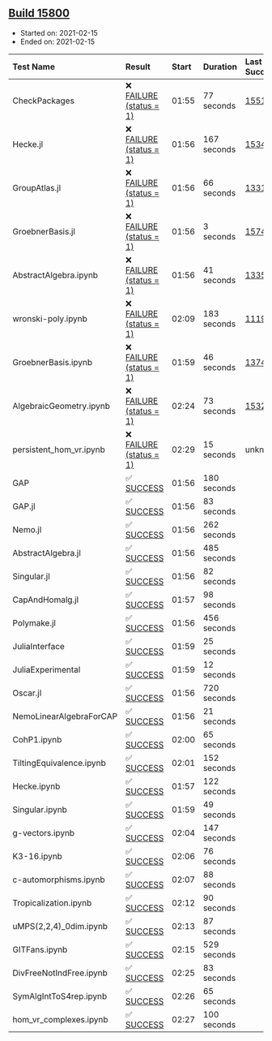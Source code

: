 ## [Build 15800](https://oscarci.mathematik.uni-kl.de/job/oscar/15800/)

* Started on: 2021-02-15
* Ended on: 2021-02-15

| Test Name    | Result | Start | Duration | Last Success | First Failure |
|:-------------|:-------|:------|:---------|:-------------|:--------------|
| CheckPackages | ❌ [FAILURE (status = 1)](https://oscarci.mathematik.uni-kl.de/job/oscar/15800/artifact/logs/build-15800/CheckPackages.log) | 01:55 | 77 seconds | [15514](https://oscarci.mathematik.uni-kl.de/job/oscar/15514/) | [15515](https://oscarci.mathematik.uni-kl.de/job/oscar/15515/) |
| Hecke.jl | ❌ [FAILURE (status = 1)](https://oscarci.mathematik.uni-kl.de/job/oscar/15800/artifact/logs/build-15800/Hecke.jl.log) | 01:56 | 167 seconds | [15344](https://oscarci.mathematik.uni-kl.de/job/oscar/15344/) | [15348](https://oscarci.mathematik.uni-kl.de/job/oscar/15348/) |
| GroupAtlas.jl | ❌ [FAILURE (status = 1)](https://oscarci.mathematik.uni-kl.de/job/oscar/15800/artifact/logs/build-15800/GroupAtlas.jl.log) | 01:56 | 66 seconds | [13311](https://oscarci.mathematik.uni-kl.de/job/oscar/13311/) | [13312](https://oscarci.mathematik.uni-kl.de/job/oscar/13312/) |
| GroebnerBasis.jl | ❌ [FAILURE (status = 1)](https://oscarci.mathematik.uni-kl.de/job/oscar/15800/artifact/logs/build-15800/GroebnerBasis.jl.log) | 01:56 | 3 seconds | [15745](https://oscarci.mathematik.uni-kl.de/job/oscar/15745/) | [15746](https://oscarci.mathematik.uni-kl.de/job/oscar/15746/) |
| AbstractAlgebra.ipynb | ❌ [FAILURE (status = 1)](https://oscarci.mathematik.uni-kl.de/job/oscar/15800/artifact/logs/build-15800/AbstractAlgebra.ipynb.log) | 01:56 | 41 seconds | [13355](https://oscarci.mathematik.uni-kl.de/job/oscar/13355/) | [13356](https://oscarci.mathematik.uni-kl.de/job/oscar/13356/) |
| wronski-poly.ipynb | ❌ [FAILURE (status = 1)](https://oscarci.mathematik.uni-kl.de/job/oscar/15800/artifact/logs/build-15800/wronski-poly.ipynb.log) | 02:09 | 183 seconds | [11192](https://oscarci.mathematik.uni-kl.de/job/oscar/11192/) | [11193](https://oscarci.mathematik.uni-kl.de/job/oscar/11193/) |
| GroebnerBasis.ipynb | ❌ [FAILURE (status = 1)](https://oscarci.mathematik.uni-kl.de/job/oscar/15800/artifact/logs/build-15800/GroebnerBasis.ipynb.log) | 01:59 | 46 seconds | [13748](https://oscarci.mathematik.uni-kl.de/job/oscar/13748/) | [13749](https://oscarci.mathematik.uni-kl.de/job/oscar/13749/) |
| AlgebraicGeometry.ipynb | ❌ [FAILURE (status = 1)](https://oscarci.mathematik.uni-kl.de/job/oscar/15800/artifact/logs/build-15800/AlgebraicGeometry.ipynb.log) | 02:24 | 73 seconds | [15322](https://oscarci.mathematik.uni-kl.de/job/oscar/15322/) | [15323](https://oscarci.mathematik.uni-kl.de/job/oscar/15323/) |
| persistent_hom_vr.ipynb | ❌ [FAILURE (status = 1)](https://oscarci.mathematik.uni-kl.de/job/oscar/15800/artifact/logs/build-15800/persistent_hom_vr.ipynb.log) | 02:29 | 15 seconds | unknown | unknown |
| GAP | ✅ [SUCCESS](https://oscarci.mathematik.uni-kl.de/job/oscar/15800/artifact/logs/build-15800/GAP.log) | 01:56 | 180 seconds |  |  |
| GAP.jl | ✅ [SUCCESS](https://oscarci.mathematik.uni-kl.de/job/oscar/15800/artifact/logs/build-15800/GAP.jl.log) | 01:56 | 83 seconds |  |  |
| Nemo.jl | ✅ [SUCCESS](https://oscarci.mathematik.uni-kl.de/job/oscar/15800/artifact/logs/build-15800/Nemo.jl.log) | 01:56 | 262 seconds |  |  |
| AbstractAlgebra.jl | ✅ [SUCCESS](https://oscarci.mathematik.uni-kl.de/job/oscar/15800/artifact/logs/build-15800/AbstractAlgebra.jl.log) | 01:56 | 485 seconds |  |  |
| Singular.jl | ✅ [SUCCESS](https://oscarci.mathematik.uni-kl.de/job/oscar/15800/artifact/logs/build-15800/Singular.jl.log) | 01:56 | 82 seconds |  |  |
| CapAndHomalg.jl | ✅ [SUCCESS](https://oscarci.mathematik.uni-kl.de/job/oscar/15800/artifact/logs/build-15800/CapAndHomalg.jl.log) | 01:57 | 98 seconds |  |  |
| Polymake.jl | ✅ [SUCCESS](https://oscarci.mathematik.uni-kl.de/job/oscar/15800/artifact/logs/build-15800/Polymake.jl.log) | 01:56 | 456 seconds |  |  |
| JuliaInterface | ✅ [SUCCESS](https://oscarci.mathematik.uni-kl.de/job/oscar/15800/artifact/logs/build-15800/JuliaInterface.log) | 01:59 | 25 seconds |  |  |
| JuliaExperimental | ✅ [SUCCESS](https://oscarci.mathematik.uni-kl.de/job/oscar/15800/artifact/logs/build-15800/JuliaExperimental.log) | 01:59 | 12 seconds |  |  |
| Oscar.jl | ✅ [SUCCESS](https://oscarci.mathematik.uni-kl.de/job/oscar/15800/artifact/logs/build-15800/Oscar.jl.log) | 01:56 | 720 seconds |  |  |
| NemoLinearAlgebraForCAP | ✅ [SUCCESS](https://oscarci.mathematik.uni-kl.de/job/oscar/15800/artifact/logs/build-15800/NemoLinearAlgebraForCAP.log) | 01:56 | 21 seconds |  |  |
| CohP1.ipynb | ✅ [SUCCESS](https://oscarci.mathematik.uni-kl.de/job/oscar/15800/artifact/logs/build-15800/CohP1.ipynb.log) | 02:00 | 65 seconds |  |  |
| TiltingEquivalence.ipynb | ✅ [SUCCESS](https://oscarci.mathematik.uni-kl.de/job/oscar/15800/artifact/logs/build-15800/TiltingEquivalence.ipynb.log) | 02:01 | 152 seconds |  |  |
| Hecke.ipynb | ✅ [SUCCESS](https://oscarci.mathematik.uni-kl.de/job/oscar/15800/artifact/logs/build-15800/Hecke.ipynb.log) | 01:57 | 122 seconds |  |  |
| Singular.ipynb | ✅ [SUCCESS](https://oscarci.mathematik.uni-kl.de/job/oscar/15800/artifact/logs/build-15800/Singular.ipynb.log) | 01:59 | 49 seconds |  |  |
| g-vectors.ipynb | ✅ [SUCCESS](https://oscarci.mathematik.uni-kl.de/job/oscar/15800/artifact/logs/build-15800/g-vectors.ipynb.log) | 02:04 | 147 seconds |  |  |
| K3-16.ipynb | ✅ [SUCCESS](https://oscarci.mathematik.uni-kl.de/job/oscar/15800/artifact/logs/build-15800/K3-16.ipynb.log) | 02:06 | 76 seconds |  |  |
| c-automorphisms.ipynb | ✅ [SUCCESS](https://oscarci.mathematik.uni-kl.de/job/oscar/15800/artifact/logs/build-15800/c-automorphisms.ipynb.log) | 02:07 | 88 seconds |  |  |
| Tropicalization.ipynb | ✅ [SUCCESS](https://oscarci.mathematik.uni-kl.de/job/oscar/15800/artifact/logs/build-15800/Tropicalization.ipynb.log) | 02:12 | 90 seconds |  |  |
| uMPS(2,2,4)_0dim.ipynb | ✅ [SUCCESS](https://oscarci.mathematik.uni-kl.de/job/oscar/15800/artifact/logs/build-15800/uMPS-2-2-4-_0dim.ipynb.log) | 02:13 | 87 seconds |  |  |
| GITFans.ipynb | ✅ [SUCCESS](https://oscarci.mathematik.uni-kl.de/job/oscar/15800/artifact/logs/build-15800/GITFans.ipynb.log) | 02:15 | 529 seconds |  |  |
| DivFreeNotIndFree.ipynb | ✅ [SUCCESS](https://oscarci.mathematik.uni-kl.de/job/oscar/15800/artifact/logs/build-15800/DivFreeNotIndFree.ipynb.log) | 02:25 | 83 seconds |  |  |
| SymAlgIntToS4rep.ipynb | ✅ [SUCCESS](https://oscarci.mathematik.uni-kl.de/job/oscar/15800/artifact/logs/build-15800/SymAlgIntToS4rep.ipynb.log) | 02:26 | 65 seconds |  |  |
| hom_vr_complexes.ipynb | ✅ [SUCCESS](https://oscarci.mathematik.uni-kl.de/job/oscar/15800/artifact/logs/build-15800/hom_vr_complexes.ipynb.log) | 02:27 | 100 seconds |  |  |
